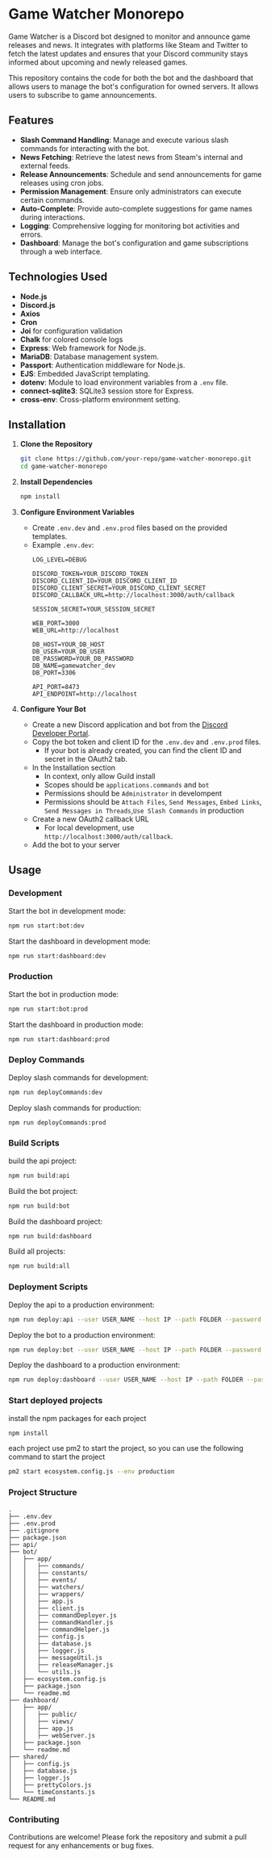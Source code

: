# Game Watcher Monorepo

Game Watcher is a Discord bot designed to monitor and announce game releases and news. It integrates with platforms like Steam and Twitter to fetch the latest updates and ensures that your Discord community stays informed about upcoming and newly released games.

This repository contains the code for both the bot and the dashboard that allows users to manage the bot's configuration for owned servers. It allows users to subscribe to game announcements.

## Features

- **Slash Command Handling**: Manage and execute various slash commands for interacting with the bot.
- **News Fetching**: Retrieve the latest news from Steam's internal and external feeds.
- **Release Announcements**: Schedule and send announcements for game releases using cron jobs.
- **Permission Management**: Ensure only administrators can execute certain commands.
- **Auto-Complete**: Provide auto-complete suggestions for game names during interactions.
- **Logging**: Comprehensive logging for monitoring bot activities and errors.
- **Dashboard**: Manage the bot's configuration and game subscriptions through a web interface.

## Technologies Used

- **Node.js**
- **Discord.js**
- **Axios**
- **Cron**
- **Joi** for configuration validation
- **Chalk** for colored console logs
- **Express**: Web framework for Node.js.
- **MariaDB**: Database management system.
- **Passport**: Authentication middleware for Node.js.
- **EJS**: Embedded JavaScript templating.
- **dotenv**: Module to load environment variables from a `.env` file.
- **connect-sqlite3**: SQLite3 session store for Express.
- **cross-env**: Cross-platform environment setting.

## Installation

1. **Clone the Repository**
    ```sh
    git clone https://github.com/your-repo/game-watcher-monorepo.git
    cd game-watcher-monorepo
    ```

2. **Install Dependencies**
    ```sh
    npm install
    ```
    
3. **Configure Environment Variables**
    - Create `.env.dev` and `.env.prod` files based on the provided templates.
    - Example `.env.dev`:
        ```
        LOG_LEVEL=DEBUG

        DISCORD_TOKEN=YOUR_DISCORD_TOKEN
        DISCORD_CLIENT_ID=YOUR_DISCORD_CLIENT_ID
        DISCORD_CLIENT_SECRET=YOUR_DISCORD_CLIENT_SECRET
        DISCORD_CALLBACK_URL=http://localhost:3000/auth/callback

        SESSION_SECRET=YOUR_SESSION_SECRET

        WEB_PORT=3000
        WEB_URL=http://localhost

        DB_HOST=YOUR_DB_HOST
        DB_USER=YOUR_DB_USER
        DB_PASSWORD=YOUR_DB_PASSWORD
        DB_NAME=gamewatcher_dev
        DB_PORT=3306

        API_PORT=8473
        API_ENDPOINT=http://localhost
        ```

4. **Configure Your Bot**
    - Create a new Discord application and bot from the [Discord Developer Portal](https://discord.com/developers/applications).
    - Copy the bot token and client ID for the `.env.dev` and `.env.prod` files.
        - If your bot is already created, you can find the client ID and secret in the OAuth2 tab.
    - In the Installation section
        - In context, only allow Guild install
        - Scopes should be `applications.commands` and `bot`
        - Permissions should be `Administrator` in develompent
        - Permissions should be `Attach Files`, `Send Messages`, `Embed Links`, `Send Messages in Threads`,`Use Slash Commands` in production
    - Create a new OAuth2 callback URL
        - For local development, use `http://localhost:3000/auth/callback`.
    - Add the bot to your server

## Usage

### Development

Start the bot in development mode:
```sh
npm run start:bot:dev
```

Start the dashboard in development mode:
```sh
npm run start:dashboard:dev
```

### Production

Start the bot in production mode:
```sh
npm run start:bot:prod
```

Start the dashboard in production mode:
```sh
npm run start:dashboard:prod
```

### Deploy Commands

Deploy slash commands for development:
```sh
npm run deployCommands:dev
```

Deploy slash commands for production:
```sh
npm run deployCommands:prod
```

### Build Scripts

build the api project:
```sh
npm run build:api
```

Build the bot project:
```sh
npm run build:bot
```

Build the dashboard project:
```sh
npm run build:dashboard
```

Build all projects:
```sh
npm run build:all
```

### Deployment Scripts

Deploy the api to a production environment:
```sh
npm run deploy:api --user USER_NAME --host IP --path FOLDER --password PASSWORD
```

Deploy the bot to a production environment:
```sh
npm run deploy:bot --user USER_NAME --host IP --path FOLDER --password PASSWORD
```

Deploy the dashboard to a production environment:
```sh
npm run deploy:dashboard --user USER_NAME --host IP --path FOLDER --password PASSWORD
```

### Start deployed projects

install the npm packages for each project
```sh
npm install
```

each project use pm2 to start the project, so you can use the following command to start the project
```sh
pm2 start ecosystem.config.js --env production
```

### Project Structure

```
.
├── .env.dev
├── .env.prod
├── .gitignore
├── package.json
├── api/
├── bot/
│   ├── app/
│   │   ├── commands/
│   │   ├── constants/
│   │   ├── events/
│   │   ├── watchers/
│   │   ├── wrappers/
│   │   ├── app.js
│   │   ├── client.js
│   │   ├── commandDeployer.js
│   │   ├── commandHandler.js
│   │   ├── commandHelper.js
│   │   ├── config.js
│   │   ├── database.js
│   │   ├── logger.js
│   │   ├── messageUtil.js
│   │   ├── releaseManager.js
│   │   └── utils.js
│   ├── ecosystem.config.js
│   ├── package.json
│   └── readme.md
├── dashboard/
│   ├── app/
│   │   ├── public/
│   │   ├── views/
│   │   ├── app.js
│   │   ├── webServer.js
│   ├── package.json
│   └── readme.md
├── shared/
│   ├── config.js
│   ├── database.js
│   ├── logger.js
│   ├── prettyColors.js
│   └── timeConstants.js
└── README.md
```

### Contributing

Contributions are welcome! Please fork the repository and submit a pull request for any enhancements or bug fixes.